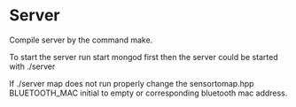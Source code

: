 # Server

Compile server by the command make.

To start the server run start  mongod first then the server could be started with ./server

If ./server map does not run properly change the sensortomap.hpp BLUETOOTH_MAC initial to empty or corresponding bluetooth mac address.